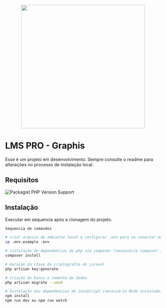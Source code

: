 <p align="center"><a href="https://graphiscomunicacao.com.br" target="_blank"><img src="https://user-images.githubusercontent.com/33905714/138146965-4f01c48f-094a-41f9-bb19-150d5dd65650.png" width="400"></a></p>


# LMS PRO - Graphis

Esse é um projeto em desenvolvimento. Sempre consulte o readme para alterações no processo de instalação local.

## Requisitos
![Packagist PHP Version Support](https://img.shields.io/packagist/php-v/laravel/laravel) 

## Instalação

Executar em sequencia após a clonagem do projeto.

```bash
Sequencia de comandos

# criar arquivo de ambiente local e configurar .env para se conectar ao banco de dados
cp .env.example .env

# instalação de dependencias do php via composer (necessário composer instalado)
composer install

# Geração da chave de criptografia do Laravel
php artisan key:generate

# Criação do banco e semente de dados 
php artisan migrate --seed

# Instalação das dependencias de JavaScript (necessário Node instalado) e compilação de assets
npm install
npm run dev ou npm run watch
```
